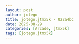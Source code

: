 ```yaml
---
layout: post
author: jotego
title: jotego.jtmx5k - 022a4bc
date: 2025-08-29
categories: [Arcade, jtmx5k]
tags: [jotego.jtmx5k]
---
```


